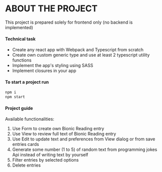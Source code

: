 # ABOUT THE PROJECT

This project is prepared solely for frontend only (no backend is implemented)

#### Technical task

- Create any react app with Webpack and Typescript from scratch
- Create own custom generic type and use at least 2 typescript utility functions
- Implement the app's styling using SASS
- Implement closures in your app

#### To start a project run

```diff
npm i
npm start
```

#### Project guide

Available functionalities:

1. Use Form to create own Bionic Reading entry
2. Use View to review full text of Bionic Reading entry
3. Use Edit to update text and preferences from View dialog or from save entries cards
4. Generate some number (1 to 5) of random text from programming jokes Api instead of writing text by yourself
5. Filter entries by selected options
6. Delete entries
